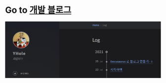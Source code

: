 # Go to [개발 블로그](https://yhole.netlify.app/)

[![클릭시 이동](assets/img/read.png)](https://yhole.netlify.app/)
